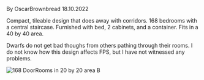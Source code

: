 By OscarBrownbread 18.10.2022

Compact, tileable design that does away with corridors. 168 bedrooms with a central staircase. Furnished with bed, 2 cabinets, and a container. Fits in a 40 by 40 area.

Dwarfs do not get bad thoughs from others pathing through their rooms. I do not know how this design affects FPS, but I have not witnessed any problems.

![168 DoorRooms in 20 by 20 area B](https://user-images.githubusercontent.com/26405187/196648058-f2588c68-c142-48de-9849-f551a6559560.png)
